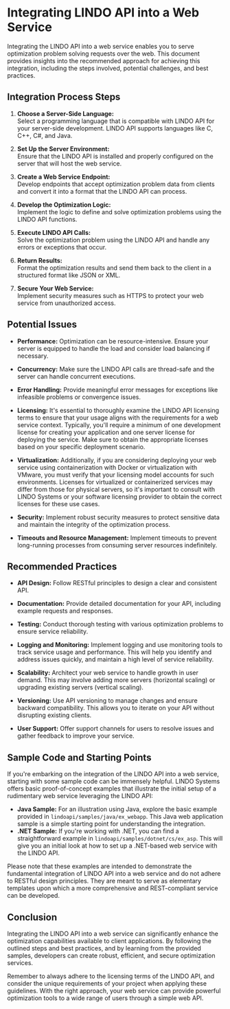 # Integrating LINDO API into a Web Service

Integrating the LINDO API into a web service enables you to serve optimization problem solving requests over the web. This document provides insights into the recommended approach for achieving this integration, including the steps involved, potential challenges, and best practices.

## Integration Process Steps

1. **Choose a Server-Side Language:**  
   Select a programming language that is compatible with LINDO API for your server-side development. LINDO API supports languages like C, C++, C#, and Java.

2. **Set Up the Server Environment:**  
   Ensure that the LINDO API is installed and properly configured on the server that will host the web service.

3. **Create a Web Service Endpoint:**  
   Develop endpoints that accept optimization problem data from clients and convert it into a format that the LINDO API can process.

4. **Develop the Optimization Logic:**  
   Implement the logic to define and solve optimization problems using the LINDO API functions.

5. **Execute LINDO API Calls:**  
   Solve the optimization problem using the LINDO API and handle any errors or exceptions that occur.

6. **Return Results:**  
   Format the optimization results and send them back to the client in a structured format like JSON or XML.

7. **Secure Your Web Service:**  
   Implement security measures such as HTTPS to protect your web service from unauthorized access.

## Potential Issues

- **Performance:** Optimization can be resource-intensive. Ensure your server is equipped to handle the load and consider load balancing if necessary.

- **Concurrency:** Make sure the LINDO API calls are thread-safe and the server can handle concurrent executions.

- **Error Handling:** Provide meaningful error messages for exceptions like infeasible problems or convergence issues.

- **Licensing:** It's essential to thoroughly examine the LINDO API licensing terms to ensure that your usage aligns with the requirements for a web service context. Typically, you'll require a minimum of one development license for creating your application and one server license for deploying the service. Make sure to obtain the appropriate licenses based on your specific deployment scenario. 

- **Virtualization:** Additionally, if you are considering deploying your web service using containerization with Docker or virtualization with VMware, you must verify that your licensing model accounts for such environments. Licenses for virtualized or containerized services may differ from those for physical servers, so it's important to consult with LINDO Systems or your software licensing provider to obtain the correct licenses for these use cases.

- **Security:** Implement robust security measures to protect sensitive data and maintain the integrity of the optimization process.

- **Timeouts and Resource Management:** Implement timeouts to prevent long-running processes from consuming server resources indefinitely.

## Recommended Practices

- **API Design:** Follow RESTful principles to design a clear and consistent API.

- **Documentation:** Provide detailed documentation for your API, including example requests and responses.

- **Testing:** Conduct thorough testing with various optimization problems to ensure service reliability.

- **Logging and Monitoring:** Implement logging and use monitoring tools to track service usage and performance. This will help you identify and address issues quickly, and maintain a high level of service reliability.

- **Scalability:** Architect your web service to handle growth in user demand. This may involve adding more servers (horizontal scaling) or upgrading existing servers (vertical scaling).

- **Versioning:** Use API versioning to manage changes and ensure backward compatibility. This allows you to iterate on your API without disrupting existing clients.

- **User Support:** Offer support channels for users to resolve issues and gather feedback to improve your service.

## Sample Code and Starting Points

If you're embarking on the integration of the LINDO API into a web service, starting with some sample code can be immensely helpful. LINDO Systems offers basic proof-of-concept examples that illustrate the initial setup of a rudimentary web service leveraging the LINDO API:

- **Java Sample:** For an illustration using Java, explore the basic example provided in `lindoapi/samples/java/ex_webapp`. This Java web application sample is a simple starting point for understanding the integration.
- **.NET Sample:** If you're working with .NET, you can find a straightforward example in `lindoapi/samples/dotnet/cs/ex_asp`. This will give you an initial look at how to set up a .NET-based web service with the LINDO API.

Please note that these examples are intended to demonstrate the fundamental integration of LINDO API into a web service and do not adhere to RESTful design principles. They are meant to serve as elementary templates upon which a more comprehensive and REST-compliant service can be developed.

## Conclusion

Integrating the LINDO API into a web service can significantly enhance the optimization capabilities available to client applications. By following the outlined steps and best practices, and by learning from the provided samples, developers can create robust, efficient, and secure optimization services.

Remember to always adhere to the licensing terms of the LINDO API, and consider the unique requirements of your project when applying these guidelines. With the right approach, your web service can provide powerful optimization tools to a wide range of users through a simple web API.


